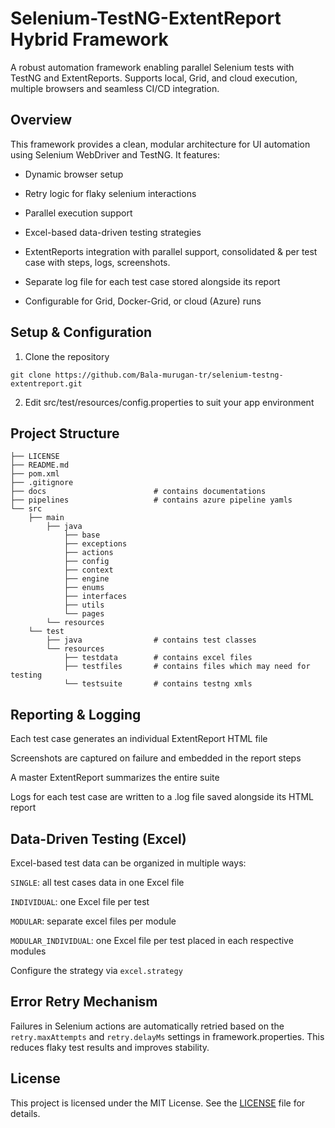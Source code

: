 # Selenium-TestNG-ExtentReport Hybrid Framework

A robust automation framework enabling parallel Selenium tests with TestNG and ExtentReports. Supports local, Grid, and cloud execution, multiple browsers and seamless CI/CD integration.

## Overview
This framework provides a clean, modular architecture for UI automation using Selenium WebDriver and TestNG. It features:

- Dynamic browser setup

- Retry logic for flaky selenium interactions

- Parallel execution support

- Excel-based data-driven testing strategies

- ExtentReports integration with parallel support, consolidated & per test case with steps, logs, screenshots.

- Separate log file for each test case stored alongside its report

- Configurable for Grid, Docker-Grid, or cloud (Azure) runs


## Setup & Configuration
1. Clone the repository
```
git clone https://github.com/Bala-murugan-tr/selenium-testng-extentreport.git
```
2. Edit src/test/resources/config.properties to suit your app environment

## Project Structure
```
├── LICENSE
├── README.md
├── pom.xml
├── .gitignore
├── docs                        # contains documentations
├── pipelines                   # contains azure pipeline yamls
└── src
    ├── main
        ├── java
            ├── base
            ├── exceptions      
            ├── actions     
            ├── config
            ├── context
            ├── engine
            ├── enums
            ├── interfaces      
            ├── utils       
            └── pages           
        └── resources
    └── test
        ├── java                # contains test classes
        └── resources
            ├── testdata        # contains excel files
            ├── testfiles       # contains files which may need for testing
            └── testsuite       # contains testng xmls

```


## Reporting & Logging
Each test case generates an individual ExtentReport HTML file

Screenshots are captured on failure and embedded in the report steps

A master ExtentReport summarizes the entire suite

Logs for each test case are written to a .log file saved alongside its HTML report

## Data-Driven Testing (Excel)
Excel-based test data can be organized in multiple ways:

`SINGLE`: all test cases data in one Excel file

`INDIVIDUAL`: one Excel file per test

`MODULAR`: separate excel files per module

`MODULAR_INDIVIDUAL`: one Excel file per test placed in each respective modules

Configure the strategy via `excel.strategy`

## Error Retry Mechanism

Failures in Selenium actions are automatically retried based on the `retry.maxAttempts` and `retry.delayMs` settings in framework.properties. This reduces flaky test results and improves stability.

## License
This project is licensed under the MIT License. See the [LICENSE](https://github.com/Bala-murugan-tr/selenium-testng-extentreport/blob/main/LICENSE) file for details.